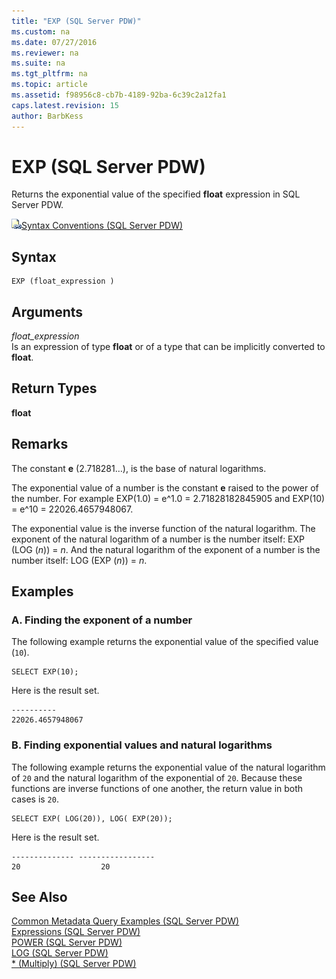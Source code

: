 ```yaml
---
title: "EXP (SQL Server PDW)"
ms.custom: na
ms.date: 07/27/2016
ms.reviewer: na
ms.suite: na
ms.tgt_pltfrm: na
ms.topic: article
ms.assetid: f98956c8-cb7b-4189-92ba-6c39c2a12fa1
caps.latest.revision: 15
author: BarbKess
---
```

# EXP (SQL Server PDW)
Returns the exponential value of the specified **float** expression in SQL Server PDW.  
  
![Topic link icon](../../mpp/sqlpdw/media/Topic_Link.gif "Topic_Link")[Syntax Conventions &#40;SQL Server PDW&#41;](../../mpp/sqlpdw/syntax-conventions-sql-server-pdw.md)  
  
## Syntax  
  
```  
EXP (float_expression )  
```  
  
## Arguments  
*float_expression*  
Is an expression of type **float** or of a type that can be implicitly converted to **float**.  
  
## Return Types  
**float**  
  
## Remarks  
The constant **e** (2.718281…), is the base of natural logarithms.  
  
The exponential value of a number is the constant **e** raised to the power of the number. For example EXP(1.0) = e^1.0 = 2.71828182845905 and EXP(10) = e^10 = 22026.4657948067.  
  
The exponential value is the inverse function of the natural logarithm. The exponent of the natural logarithm of a number is the number itself: EXP (LOG (*n*)) = *n*. And the natural logarithm of the exponent of a number is the number itself: LOG (EXP (*n*)) = *n*.  
  
## Examples  
  
### A. Finding the exponent of a number  
The following example returns the exponential value of the specified value (`10`).  
  
```  
SELECT EXP(10);  
```  
  
Here is the result set.  
  
```  
----------  
22026.4657948067  
```  
  
### B. Finding exponential values and natural logarithms  
The following example returns the exponential value of the natural logarithm of `20` and the natural logarithm of the exponential of `20`. Because these functions are inverse functions of one another, the return value in both cases is `20`.  
  
```  
SELECT EXP( LOG(20)), LOG( EXP(20));  
```  
  
Here is the result set.  
  
```  
-------------- -----------------  
20                  20  
```  
  
## See Also  
[Common Metadata Query Examples &#40;SQL Server PDW&#41;](../../mpp/sqlpdw/common-metadata-query-examples-sql-server-pdw.md)  
[Expressions &#40;SQL Server PDW&#41;](../../mpp/sqlpdw/expressions-sql-server-pdw.md)  
[POWER &#40;SQL Server PDW&#41;](../../mpp/sqlpdw/power-sql-server-pdw.md)  
[LOG &#40;SQL Server PDW&#41;](../../mpp/sqlpdw/log-sql-server-pdw.md)  
[&#42; &#40;Multiply&#41; &#40;SQL Server PDW&#41;](../../mpp/sqlpdw/multiply-sql-server-pdw.md)  
  
